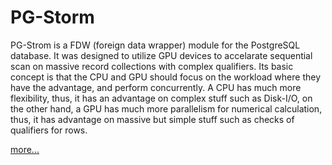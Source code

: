 PG-Storm
=====

PG-Strom is a FDW (foreign data wrapper) module for the PostgreSQL database. It was designed to utilize GPU devices to accelarate sequential scan on massive record collections with complex qualifiers. Its basic concept is that the CPU and GPU should focus on the workload where they have the advantage, and perform concurrently. A CPU has much more flexibility, thus, it has an advantage on complex stuff such as Disk-I/O, on the other hand, a GPU has much more parallelism for numerical calculation, thus, it has advantage on massive but simple stuff such as checks of qualifiers for rows.

[more...](https://wiki.postgresql.org/wiki/PGStrom)
